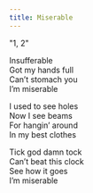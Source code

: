 ```yaml
---
title: Miserable
---
```


"1, 2"

Insufferable<br>
Got my hands full<br>
Can’t stomach you<br>
I’m miserable

I used to see holes<br>
Now I see beams<br>
For hangin’ around<br>
In my best clothes

Tick god damn tock<br>
Can’t beat this clock<br>
See how it goes<br>
I’m miserable
